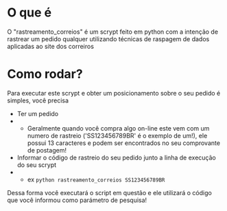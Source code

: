 # O que é
O "rastreamento_correios" é um scrypt feito em python com a intenção de rastrear um pedido qualquer utilizando técnicas de raspagem de dados aplicadas ao site dos correiros

# Como rodar?
Para executar este scrypt e obter um posicionamento sobre o seu pedido é simples, você precisa
- Ter um pedido
- - Geralmente quando você compra algo on-line este vem com um numero de rastreio ('SS123456789BR' é o exemplo de um!), ele possui 13 caracteres e podem ser encontrados no seu comprovante de postagem!
- Informar o código de rastreio do seu pedido junto a linha de execução do seu scrypt
- - ex `python rastreamento_correios SS123456789BR`

Dessa forma você executará o script em questão e ele utilizará o código que você informou como parámetro de pesquisa!
